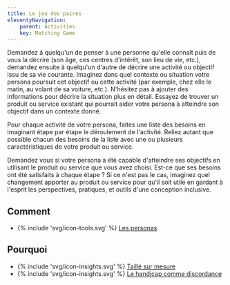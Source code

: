 ```yaml
---
title: Le jeu des paires
eleventyNavigation:
    parent: Activities
    key: Matching Game
---
```


Demandez à quelqu'un de penser à une personne qu'elle connaît puis de vous la décrire (son âge, ces centres d'intérêt,
son lieu de vie, etc.), demandez ensuite à quelqu'un d'autre de décrire une activité ou objectif issu de sa vie
courante. Imaginez dans quel contexte ou situation votre persona poursuit cet objectif ou cette activité (par exemple,
chez elle le matin, au volant de sa voiture, etc.).  N'hésitez pas à ajouter des informations pour décrire la situation
plus en détail. Essayez de trouver un produit ou service existant qui pourrait aider votre persona à atteindre son
objectif dans un contexte donné.

Pour chaque activité de votre persona, faites une liste des besoins en imaginant étape par étape le déroulement de
l'activité. Reliez autant que possible chacun des besoins de la liste avec une ou plusieurs caractéristiques de votre
produit ou service.

Demandez vous si votre persona a été capable d'atteindre ses objectifs en utilisant le produit ou service que vous avez
choisi. Est-ce que ses besoins ont été satisfaits à chaque étape ? Si ce n'est pas le cas, imaginez quel changement
apporter au produit ou service pour qu'il soit utile en gardant à l'esprit les perspectives, pratiques, et outils d'une
conception inclusive.

## Comment

* {% include 'svg/icon-tools.svg' %} [Les personas](../../outils/les-personas/)

## Pourquoi

* {% include 'svg/icon-insights.svg' %} [Taillé sur mesure](../../idees/taille-sur-mesure/)
* {% include 'svg/icon-insights.svg' %} [Le handicap comme discordance](../../idees/le-handicap-comme-discordance/)
